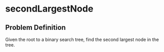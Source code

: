 # secondLargestNode

## Problem Definition
Given the root to a binary search tree, find the second largest node in the tree.
